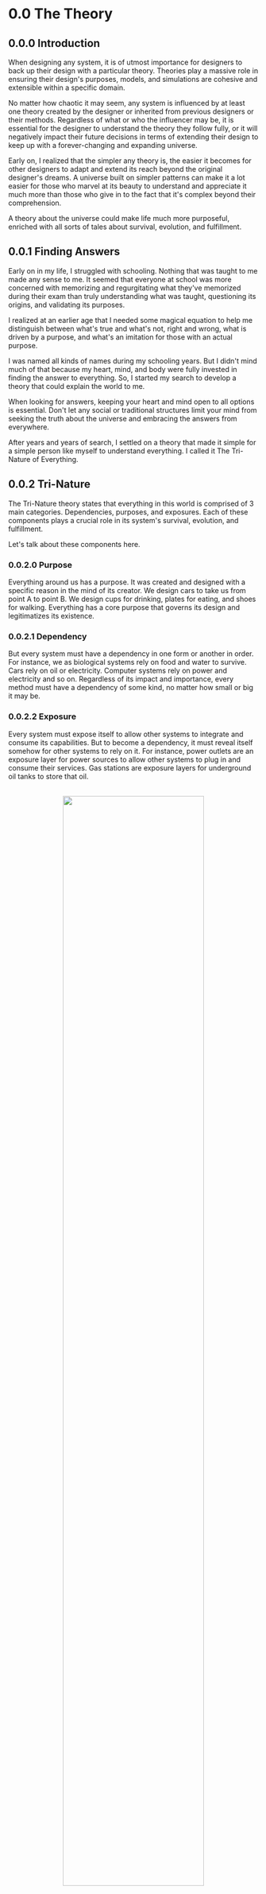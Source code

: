 # 0.0 The Theory

## 0.0.0 Introduction
When designing any system, it is of utmost importance for designers to back up their design with a particular theory. Theories play a massive role in ensuring their design's purposes, models, and simulations are cohesive and extensible within a specific domain.

No matter how chaotic it may seem, any system is influenced by at least one theory created by the designer or inherited from previous designers or their methods.
Regardless of what or who the influencer may be, it is essential for the designer to understand the theory they follow fully, or it will negatively impact their future decisions in terms of extending their design to keep up with a forever-changing and expanding universe.

Early on, I realized that the simpler any theory is, the easier it becomes for other designers to adapt and extend its reach beyond the original designer's dreams. A universe built on simpler patterns can make it a lot easier for those who marvel at its beauty to understand and appreciate it much more than those who give in to the fact that it's complex beyond their comprehension.

A theory about the universe could make life much more purposeful, enriched with all sorts of tales about survival, evolution, and fulfillment.


## 0.0.1 Finding Answers
Early on in my life, I struggled with schooling. Nothing that was taught to me made any sense to me. It seemed that everyone at school was more concerned with memorizing and regurgitating what they've memorized during their exam than truly understanding what was taught, questioning its origins, and validating its purposes.

I realized at an earlier age that I needed some magical equation to help me distinguish between what's true and what's not, right and wrong, what is driven by a purpose, and what's an imitation for those with an actual purpose.

I was named all kinds of names during my schooling years. But I didn't mind much of that because my heart, mind, and body were fully invested in finding the answer to everything. So, I started my search to develop a theory that could explain the world to me.

When looking for answers, keeping your heart and mind open to all options is essential. Don't let any social or traditional structures limit your mind from seeking the truth about the universe and embracing the answers from everywhere.

After years and years of search, I settled on a theory that made it simple for a simple person like myself to understand everything. I called it The Tri-Nature of Everything.


## 0.0.2 Tri-Nature
The Tri-Nature theory states that everything in this world is comprised of 3 main categories. Dependencies, purposes, and exposures. Each of these components plays a crucial role in its system's survival, evolution, and fulfillment.

Let's talk about these components here.

### 0.0.2.0 Purpose
Everything around us has a purpose. It was created and designed with a specific reason in the mind of its creator. We design cars to take us from point A to point B. We design cups for drinking, plates for eating, and shoes for walking. Everything has a core purpose that governs its design and legitimatizes its existence.

### 0.0.2.1 Dependency
But every system must have a dependency in one form or another in order. For instance, we as biological systems rely on food and water to survive. Cars rely on oil or electricity. Computer systems rely on power and electricity and so on. Regardless of its impact and importance, every method must have a dependency of some kind, no matter how small or big it may be.

### 0.0.2.2 Exposure
Every system must expose itself to allow other systems to integrate and consume its capabilities. But to become a dependency, it must reveal itself somehow for other systems to rely on it. For instance, power outlets are an exposure layer for power sources to allow other systems to plug in and consume their services. Gas stations are exposure layers for underground oil tanks to store that oil.

<br />
	<div align=center>
		<img width="75%" src="https://user-images.githubusercontent.com/3196088/187853831-73e8998b-1884-46a9-a2a4-36beb7f85ae5.svg" />
	</div>
<br />

### 0.0.3 Everything is Connected
In the larger scheme of things, all systems out there are connected. A simple example of this is the food chain in nature. The sun is a dependency for the grass to grow; grasshoppers are grass consumers while frogs feed on grasshoppers, snakes feed off of frogs, and so on.

Every member of the food chain is a system with dependencies, purposes, and exposure.

<br />
	<div align=center>
		<img width="75%" src="https://user-images.githubusercontent.com/1453985/166204227-b07470e3-56aa-46a7-a2e4-bccda9024af0.png" />
	</div>
<br />

Since computer systems are nothing but a reflection of our reality, these systems integrations represent a chain of infinite dependencies where each one of these systems relies on one or more systems to fulfill its purpose. A simple mobile application could rely on a backend system to persist its data. But the backend system relies on a cloud-based system to store the data. And the cloud-based system relies on a file system to perform basic persistence operations and so on.

### 0.0.4 Fractal Pattern
The Tri-Nature pattern of Things could also be perceived at the smallest scale of any system and the largest scale. Every system out there is infinitely comprised of three components, each of which has three components and so on. That's what we call a fractal pattern.

For instance, the smallest known component in the universe is the quarks within neutron within an atom. These quarks are three components, two down quarks and one up quark. But if you zoom out slightly, you would see that the larger system where these quarks reside is also comprised of three components: electrons, protons, and neutrons.

<br />
	<div align=center>
		<img width="75%" src="https://user-images.githubusercontent.com/1453985/166233617-87b51836-010a-4744-9ad0-194dada5a5b7.png" />
	</div>
<br />

If we zoom far out from the sub-atomic level to the solar system, the pattern continues to repeat at a massive scale. Our solar system is comprised of the sun, planets, and moons. And they fall within the dependency purposing and exposure patterns as the components in the sub-atomic level as follows:

<br />
	<div align=center>
		<img width="75%" src="https://user-images.githubusercontent.com/1453985/166234576-18613bdd-e972-4562-8761-15cf8ea875cf.png" />
	</div>
<br />

And if we zoom further out at scale, we find that galaxies are made of dust, gas, and dark matter.

The Tri-Nature pattern continues to repeat itself in every aspect of our lives. Every component in our universe, from the smallest sub-atomic parts to the scale of galaxies and solar systems, follows the same rule.

### 0.0.5 Systems Design & Architecture
It is now evident that we can follow a theory to design systems! We can now develop every component in our software according to The Tri-Nature of Everything. The rules and guidelines that govern designing software according to The Theory is called The Standard. It refers to the universal standard in designing systems in every matter.

The Standard dictates at the low-level architecture that every system out there should be comprised of brokers (dependencies) and services (purposes), and exposers (exposures).

For instance, when designing a simple RESTful API, we may need to integrate with a database system, then validate incoming data based on specific business rules and expose these capabilities to the outside world for the API consumers to integrate with it.

According to The Standard, that system would look like this:

<br />
	<div align=center>
		<img width="75%" src="https://user-images.githubusercontent.com/1453985/166236209-362ae38d-9455-4ae2-b5d5-a10c92bf0b46.png" />
	</div>
<br />

The same pattern would repeat itself when digging deeper into any of these components. For instance, a service is comprised of validation components, processing components, and integration components. And then, if we zoom in a bit further, these same validation components are comprised of three more refined components: structural, logical, and external. The pattern continues to go on and on to the lowest level of our design, as shown here:

<br />
	<div align=center>
		<img width="75%" src="https://user-images.githubusercontent.com/1453985/166237622-ff4dc0e8-2513-4d7e-834d-ef15caee3d30.png" />
	</div>
<br />

The same pattern also applies to larger systems if we zoom out of the one system realm into distributed modern systems such as microservice architectures - the same pattern should apply as follows:

<br />
	<div align=center>
		<img width="65%" src="https://user-images.githubusercontent.com/1453985/166238298-f3f0c040-d57a-4a56-a6bc-13c564aef5e1.png" />
	</div>
<br />

In a distributed system, some services play the role of ambassadors to external or local resources, equivalent to a broker component at the service level. But then a purpose-driven component must come into play to orchestrate business flows by combining one or many primitive resource-consumption operations from these ambassador services. The final part is the exposure layer, a thin gatekeeper layer that becomes the first point of contact between the outside world and your microservice architecture.

The same pattern of tri-nature will continue to repeat itself across several systems, may it be large across multiple organizations or small within one single service.

### 0.0.6 Conclusion
In conclusion, The Tri-Nature of Everything is the theory that powers up The Standard. The Tri-Nature theory heavily influences every single aspect of the rules and guidelines of The Standard. But it's important to understand that the theory goes well beyond designing some software system. It can apply to management styles, writing books, making meals, establishing relationships, and every other aspect of our lives, which goes beyond the purpose of The Standard here.

After so many years of research and experimentation with the Tri-Nature theory, it is evident now that it works! It helps simplify some of the most complex systems out there. It plays well with our intuition as human beings. It makes it even simpler for automatons in the future to expedite our development processes of software and hardware and everything else in between.

Finally, The Standard is an ongoing journey of continuing to question The Tri-Nature theory. The further we go into uncharted waters in business domains, the more we discover some new territories where my theory still stands. Even for the most chaotic systems out there, the theory applies in certain ways, even if the components of said systems don't entirely adhere to The Standard form of distinction.
